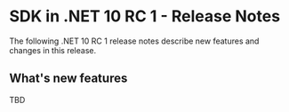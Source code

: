 # SDK in .NET 10 RC 1 - Release Notes

The following .NET 10 RC 1 release notes describe new features and changes in this release.

## What's new features

TBD
